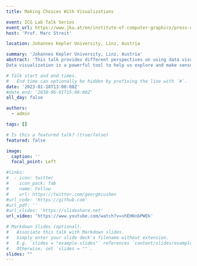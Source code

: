 ```yaml
---
title: Making Choices With Visualizations

event: ICG Lab Talk Series
event_url: https://www.jku.at/en/institute-of-computer-graphics/press-events/icg-lab-talk-series/2023/
host: 'Prof. Marc Streit'

location: Johannes Kepler University, Linz, Austria

summary: 'Johannes Kepler University, Linz, Austria'
abstract: 'This talk provides different perspectives on using data visualization to assist and inform choices. We face many choices in our personal and professional lives. Computing has made it easy to compile large numbers of options to choose from. Identifying the best solution among such a set is called multi-attribute choice. With no objectively optimal solution present, our human judgment is needed to trade off conflicting goals.
Data visualization is a powerful tool to help us explore and make sense of available courses of action. While many interactive visualizations already live in the context of decision-making, how to design for humans who make decisions with visualized data continues to be a vibrant research area. In this talk, I will outline several properties of multi-attribute choices that we encountered when studying real users and data. I will also hint at how disciplines like decision theory might help with that. Finally, I will layout some open visualization challenges along with two examples, where our visualizations helped engineers learn what level of performance is achievable under which conditions, even for co-dependent choices.'

# Talk start and end times.
#   End time can optionally be hidden by prefixing the line with `#`.
date: '2023-01-18T13:00:00Z'
#date_end: '2030-06-01T15:00:00Z'
all_day: false

authors:
  - admin

tags: []

# Is this a featured talk? (true/false)
featured: false

image:
  caption: ''
  focal_point: Left

#links:
#  - icon: twitter
#    icon_pack: fab
#    name: Follow
#    url: https://twitter.com/georgecushen
#url_code: 'https://github.com'
#url_pdf: ''
#url_slides: 'https://slideshare.net'
url_video: 'https://www.youtube.com/watch?v=shEHKnbPWEk'

# Markdown Slides (optional).
#   Associate this talk with Markdown slides.
#   Simply enter your slide deck's filename without extension.
#   E.g. `slides = "example-slides"` references `content/slides/example-slides.md`.
#   Otherwise, set `slides = ""`.
slides: ""
---
```

